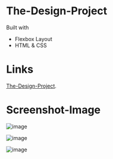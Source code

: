 # The-Design-Project

Built with
* Flexbox Layout
* HTML & CSS

# Links
<a href="https://the-design-project.vercel.app/">The-Design-Project</a>.

# Screenshot-Image

![image](https://github.com/Hkndevit/The-Design-Project/assets/153287802/1e2680e9-f5c3-4673-a4f2-c0944df4ba1f)

![image](https://github.com/Hkndevit/The-Design-Project/assets/153287802/282d091f-e55a-4808-b2fe-f6abec84c612)

![image](https://github.com/Hkndevit/The-Design-Project/assets/153287802/045f2c2d-8821-4efd-bd14-5e9109fb94cb)




